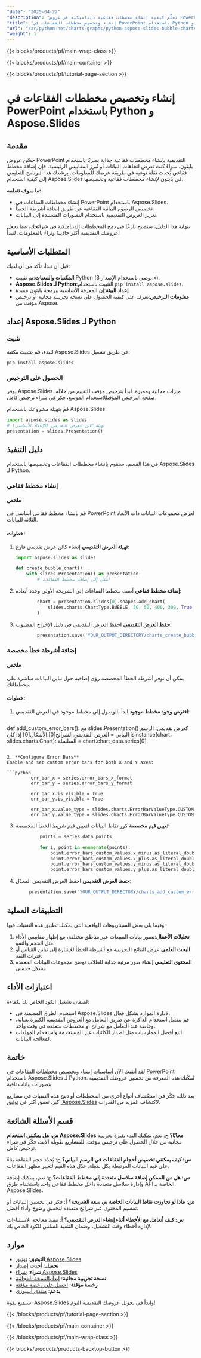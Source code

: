 ```yaml
---
"date": "2025-04-22"
"description": "تعلّم كيفية إنشاء مخططات فقاعية ديناميكية في عروض PowerPoint التقديمية باستخدام بايثون باستخدام مكتبة Aspose.Slides. حسّن عرض البيانات بسهولة."
"title": "إنشاء وتخصيص مخططات الفقاعات في PowerPoint باستخدام Python و Aspose.Slides"
"url": "/ar/python-net/charts-graphs/python-aspose-slides-bubble-charts-powerpoint/"
"weight": 1
---
```


{{< blocks/products/pf/main-wrap-class >}}

{{< blocks/products/pf/main-container >}}

{{< blocks/products/pf/tutorial-page-section >}}
# إنشاء وتخصيص مخططات الفقاعات في PowerPoint باستخدام Python و Aspose.Slides

## مقدمة

حسّن عروض PowerPoint التقديمية بإنشاء مخططات فقاعية جذابة بصريًا باستخدام بايثون. سواءً كنت تعرض اتجاهات البيانات أو تُبرز المقاييس الرئيسية، فإن إضافة مخطط فقاعي يُحدث نقلة نوعية في طريقة عرضك للمعلومات. يرشدك هذا البرنامج التعليمي إلى كيفية استخدام Aspose.Slides في بايثون لإنشاء مخططات فقاعية وتخصيصها.

**ما سوف تتعلمه:**
- إنشاء مخططات الفقاعات في PowerPoint باستخدام Aspose.Slides.
- تخصيص الرسوم البيانية الفقاعية عن طريق إضافة أشرطة الخطأ.
- تعزيز العروض التقديمية باستخدام التصورات المستندة إلى البيانات.

بنهاية هذا الدليل، ستصبح بارعًا في دمج المخططات الديناميكية في شرائحك، مما يجعل عروضك التقديمية أكثر جاذبيةً وثراءً بالمعلومات. لنبدأ!

## المتطلبات الأساسية
قبل أن نبدأ، تأكد من أن لديك:
- **المكتبات والتبعيات**:تم تثبيت Python (يوصى باستخدام الإصدار 3.x).
- **Aspose.Slides لـ Python**:التثبيت باستخدام `pip install aspose.slides`.
- **إعداد البيئة**:إن المعرفة الأساسية ببرمجة بايثون مفيدة.
- **معلومات الترخيص**:تعرف على كيفية الحصول على نسخة تجريبية مجانية أو ترخيص مؤقت من Aspose.

## إعداد Aspose.Slides لـ Python
### تثبيت
للبدء، قم بتثبيت مكتبة Aspose.Slides عن طريق تشغيل:

```bash
pip install aspose.slides
```

### الحصول على الترخيص
يوفر Aspose.Slides ميزات مجانية ومميزة. ابدأ بترخيص مؤقت للتقييم من خلاله. [صفحة الترخيص المؤقت](https://purchase.aspose.com/temporary-license/)للاستخدام الموسع، فكر في شراء ترخيص كامل.

قم بتهيئة مشروعك باستخدام Aspose.Slides:

```python
import aspose.slides as slides
# تهيئة كائن العرض التقديمي (الإعداد الأساسي)
presentation = slides.Presentation()
```

## دليل التنفيذ
في هذا القسم، سنقوم بإنشاء مخططات الفقاعات وتخصيصها باستخدام Aspose.Slides لـ Python.

### إنشاء مخطط فقاعي
#### ملخص
قم بإنشاء مخطط فقاعي أساسي في PowerPoint لعرض مجموعات البيانات ذات الأبعاد الثلاثة للبيانات.

#### خطوات:
1. **تهيئة العرض التقديمي**
   إنشاء كائن عرض تقديمي فارغ:
   
   ```python
   import aspose.slides as slides

   def create_bubble_chart():
       with slides.Presentation() as presentation:
           # انتقل إلى إضافة مخطط الفقاعات
   ```
   
2. **إضافة مخطط فقاعي**
   أضف مخطط الفقاعات إلى الشريحة الأولى وحدد أبعاده:
   
   ```python
           chart = presentation.slides[0].shapes.add_chart(
               slides.charts.ChartType.BUBBLE, 50, 50, 400, 300, True
           )
   ```
   
3. **حفظ العرض التقديمي**
   احفظ العرض التقديمي في دليل الإخراج المطلوب:
   
   ```python
           presentation.save('YOUR_OUTPUT_DIRECTORY/charts_create_bubble_chart_out.pptx', slides.export.SaveFormat.PPTX)
   ```

### إضافة أشرطة خطأ مخصصة
#### ملخص
يمكن أن توفر أشرطة الخطأ المخصصة رؤى إضافية حول تباين البيانات مباشرة على مخططاتك.

#### خطوات:
1. **افترض وجود مخطط موجود**
   ابدأ بالوصول إلى مخطط موجود في العرض التقديمي:
   
   ```python
def add_custom_error_bars():
    مع slides.Presentation() كعرض تقديمي:
        الرسم البياني = العرض التقديمي.الشرائح[0].الأشكال[0]
        إذا كان isinstance(chart، slides.charts.Chart):
            السلسلة = chart.chart_data.series[0]
   ```
   
2. **Configure Error Bars**
   Enable and set custom error bars for both X and Y axes:
   
   ```python
            err_bar_x = series.error_bars_x_format
            err_bar_y = series.error_bars_y_format

            err_bar_x.is_visible = True
            err_bar_y.is_visible = True

            err_bar_x.value_type = slides.charts.ErrorBarValueType.CUSTOM
            err_bar_y.value_type = slides.charts.ErrorBarValueType.CUSTOM
   ```
   
3. **تعيين قيم مخصصة**
   كرر نقاط البيانات لتعيين قيم شريط الخطأ المخصصة:
   
   ```python
            points = series.data_points

            for i, point in enumerate(points):
                point.error_bars_custom_values.x_minus.as_literal_double = i + 1
                point.error_bars_custom_values.x_plus.as_literal_double = i + 1
                point.error_bars_custom_values.y_minus.as_literal_double = i + 1
                point.error_bars_custom_values.y_plus.as_literal_double = i + 1
   ```
   
4. **حفظ العرض التقديمي**
   احفظ العرض التقديمي المعدّل:
   
   ```python
        presentation.save('YOUR_OUTPUT_DIRECTORY/charts_add_custom_error_out.pptx', slides.export.SaveFormat.PPTX)
    ```

## التطبيقات العملية
وفيما يلي بعض السيناريوهات الواقعية التي يمكنك تطبيق هذه التقنيات فيها:
1. **تحليلات الأعمال**:تصور بيانات المبيعات عبر مناطق مختلفة، مع إظهار مقاييس الأداء مثل الحجم والنمو.
2. **البحث العلمي**:عرض النتائج التجريبية مع أشرطة الخطأ للإشارة إلى تباين القياس أو فترات الثقة.
3. **المحتوى التعليمي**:إنشاء صور مرئية جذابة للطلاب توضح مجموعات البيانات المعقدة بشكل حدسي.

## اعتبارات الأداء
لضمان تشغيل الكود الخاص بك بكفاءة:
- استخدم الطرق المضمنة في Aspose.Slides لإدارة الموارد بشكل فعال.
- قم بتقليل استخدام الذاكرة عن طريق التعامل مع العروض التقديمية الكبيرة بعناية، وخاصة عند التعامل مع شرائح أو مخططات متعددة في وقت واحد.
- اتبع أفضل الممارسات مثل إصدار الكائنات غير المستخدمة واستخدام المولدات لمعالجة البيانات.

## خاتمة
لقد أتقنتَ الآن أساسيات إنشاء وتخصيص مخططات الفقاعات في PowerPoint باستخدام Aspose.Slides لـ Python. تُمكّنك هذه المعرفة من تحسين عروضك التقديمية بتصورات بيانات ثاقبة. 

بعد ذلك، فكّر في استكشاف أنواع أخرى من المخططات أو دمج هذه التقنيات في مشاريع أكبر. تعمق أكثر في [توثيق Aspose.Slides](https://reference.aspose.com/slides/python-net/) لاكتشاف المزيد من القدرات.

## قسم الأسئلة الشائعة
**س: هل يمكنني استخدام Aspose.Slides مجانًا؟**
ج: نعم، يمكنك البدء بفترة تجريبية مجانية من خلال الحصول على ترخيص مؤقت. للمشاريع طويلة الأمد، فكّر في شراء ترخيص كامل.

**س: كيف يمكنني تخصيص أحجام الفقاعات في الرسم البياني؟**
ج: يُحدَّد حجم الفقاعة بناءً على قيم البيانات المرتبطة بكل نقطة. عدّل هذه القيم لتغيير مظهر الفقاعات.

**س: هل من الممكن إضافة سلاسل متعددة إلى مخطط الفقاعات؟**
ج: نعم، يمكنك إضافة وإدارة سلاسل متعددة داخل مخطط فقاعي واحد باستخدام طرق API الخاصة بـ Aspose.Slides.

**س: ماذا لو تجاوزت نقاط البيانات الخاصة بي سعة الشريحة؟**
أ: فكر في تحسين البيانات أو تقسيم المحتوى عبر شرائح متعددة لتحقيق وضوح وأداء أفضل.

**س: كيف أتعامل مع الأخطاء أثناء إنشاء العرض التقديمي؟**
أ: تنفيذ معالجة الاستثناءات لإدارة أخطاء وقت التشغيل، وضمان التنفيذ السلس للكود الخاص بك.

## موارد
- **التوثيق**: [توثيق Aspose.Slides](https://reference.aspose.com/slides/python-net/)
- **تحميل**: [أحدث إصدار](https://releases.aspose.com/slides/python-net/)
- **شراء**: [شراء Aspose.Slides](https://purchase.aspose.com/buy)
- **نسخة تجريبية مجانية**: [ابدأ بالنسخة المجانية](https://releases.aspose.com/slides/python-net/)
- **رخصة مؤقتة**: [احصل على رخصة مؤقتة](https://purchase.aspose.com/temporary-license/)
- **يدعم**: [منتدى أسبوزي](https://forum.aspose.com/c/slides/11)

استمتع بقوة Aspose.Slides وابدأ في تحويل عروضك التقديمية اليوم!

{{< /blocks/products/pf/tutorial-page-section >}}

{{< /blocks/products/pf/main-container >}}

{{< /blocks/products/pf/main-wrap-class >}}

{{< blocks/products/products-backtop-button >}}